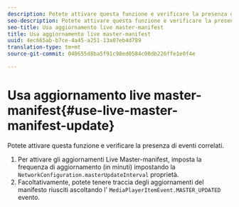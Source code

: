 ```yaml
---
description: Potete attivare questa funzione e verificare la presenza di eventi correlati.
seo-description: Potete attivare questa funzione e verificare la presenza di eventi correlati.
seo-title: Usa aggiornamento live master-manifest
title: Usa aggiornamento live master-manifest
uuid: 4ec665ab-b7ce-4a45-a251-13a07eb4d789
translation-type: tm+mt
source-git-commit: 040655d8ba5f91c98ed0584c08db226ffe1e0f4e

---
```



# Usa aggiornamento live master-manifest{#use-live-master-manifest-update}

Potete attivare questa funzione e verificare la presenza di eventi correlati.

1. Per attivare gli aggiornamenti Live Master-manifest, imposta la frequenza di aggiornamento (in minuti) impostando la `NetworkConfiguration.masterUpdateInterval` proprietà.
1. Facoltativamente, potete tenere traccia degli aggiornamenti del manifesto riusciti ascoltando l&#39; `MediaPlayerItemEvent.MASTER_UPDATED` evento.
